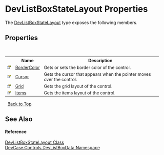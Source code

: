 # DevListBoxStateLayout Properties
 

The <a href="T_DevCase_Controls_DevListBoxData_DevListBoxStateLayout">DevListBoxStateLayout</a> type exposes the following members.


## Properties
&nbsp;<table><tr><th></th><th>Name</th><th>Description</th></tr><tr><td>![Public property](media/pubproperty.gif "Public property")</td><td><a href="P_DevCase_Controls_DevListBoxData_DevListBoxStateLayout_BorderColor">BorderColor</a></td><td>
Gets or sets the border color of the control.</td></tr><tr><td>![Public property](media/pubproperty.gif "Public property")</td><td><a href="P_DevCase_Controls_DevListBoxData_DevListBoxStateLayout_Cursor">Cursor</a></td><td>
Gets the cursor that appears when the pointer moves over the control.</td></tr><tr><td>![Public property](media/pubproperty.gif "Public property")</td><td><a href="P_DevCase_Controls_DevListBoxData_DevListBoxStateLayout_Grid">Grid</a></td><td>
Gets the grid layout of the control.</td></tr><tr><td>![Public property](media/pubproperty.gif "Public property")</td><td><a href="P_DevCase_Controls_DevListBoxData_DevListBoxStateLayout_Items">Items</a></td><td>
Gets the items layout of the control.</td></tr></table>&nbsp;
<a href="#devlistboxstatelayout-properties">Back to Top</a>

## See Also


#### Reference
<a href="T_DevCase_Controls_DevListBoxData_DevListBoxStateLayout">DevListBoxStateLayout Class</a><br /><a href="N_DevCase_Controls_DevListBoxData">DevCase.Controls.DevListBoxData Namespace</a><br />